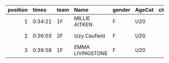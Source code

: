 |   position | times   | team   | Name             | gender   | AgeCat   |   clubnumber | Club name        | Website                            |   finishPosition |
|-----------:|:--------|:-------|:-----------------|:---------|:---------|-------------:|:-----------------|:-----------------------------------|-----------------:|
|          1 | 0:34:21 | 1F     | MILLIE AITKEN    | F        | U20      |            1 | East Kilbride AC | http://www.ekac.org.uk/            |               72 |
|          2 | 0:36:03 | 2F     | Izzy Caufield    | F        | U20      |            2 | Kilmarnock H&AC  | http://www.kilmarnockharriers.com/ |               93 |
|          3 | 0:39:58 | 1F     | EMMA LIVINGSTONE | F        | U20      |            1 | East Kilbride AC | http://www.ekac.org.uk/            |              135 |